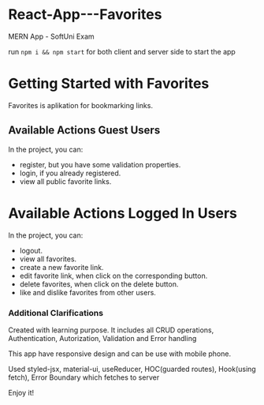 # React-App---Favorites

MERN App - SoftUni Exam

run `npm i && npm start` for both client and server side to start the app

# Getting Started with Favorites

Favorites is aplikation for bookmarking links.

## Available Actions Guest Users

In the project, you can:

-   register, but you have some validation properties.
-   login, if you already registered.
-   view all public favorite links.

# Available Actions Logged In Users

In the project, you can:

-   logout.
-   view all favorites.
-   create a new favorite link.
-   edit favorite link, when click on the corresponding button.
-   delete favorites, when click on the delete button.
-   like and dislike favorites from other users.

### Additional Clarifications

Created with learning purpose. It includes all CRUD operations, Authentication, Autorization, Validation and Error handling

This app have responsive design and can be use with mobile phone.

Used styled-jsx, material-ui, useReducer, HOC(guarded routes), Hook(using fetch), Error Boundary which fetches to server

Enjoy it!
